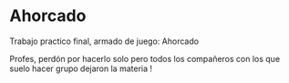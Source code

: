 # Ahorcado
Trabajo practico final, armado de juego: Ahorcado

Profes, perdón por hacerlo solo pero todos los compañeros con los que suelo hacer grupo dejaron la materia !
